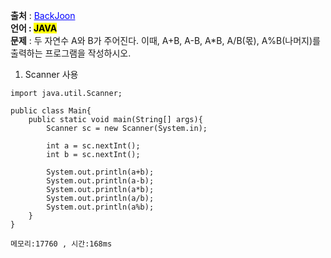 **출처** : <a href="https://www.acmicpc.net/problem/10869" style="color: blue; text-decoration: underline;">BackJoon</a><br>
**언어 : <mark>JAVA**</mark><br>
**문제** : 두 자연수 A와 B가 주어진다. 이때, A+B, A-B, A*B, A/B(몫), A%B(나머지)를 출력하는 프로그램을 작성하시오. <br>

1. Scanner 사용
```
import java.util.Scanner;

public class Main{
    public static void main(String[] args){
        Scanner sc = new Scanner(System.in);
        
        int a = sc.nextInt();
        int b = sc.nextInt();
        
        System.out.println(a+b);
        System.out.println(a-b);
        System.out.println(a*b);
        System.out.println(a/b);
        System.out.println(a%b);
    }
}

메모리:17760 , 시간:168ms
```
